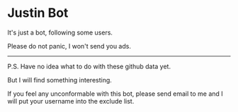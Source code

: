 # Justin Bot

It's just a bot, following some users.

Please do not panic, I won't send you ads.

---

P.S. Have no idea what to do with these github data yet.

But I will find something interesting.

If you feel any unconformable with this bot, please send email to me
and I will put your username into the exclude list.
